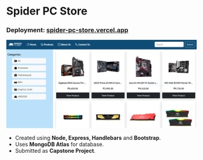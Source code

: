 # Spider PC Store

### Deployment: [spider-pc-store.vercel.app](https://spider-pc-store.vercel.app)

![Deployment Screenshot](https://github.com/justinkenramoso/spider-pc-store/blob/main/deployment_screenshot.png?raw=true)

- Created using **Node, Express, Handlebars** and **Bootstrap**.
- Uses **MongoDB Atlas** for database.
- Submitted as **Capstone Project**.
